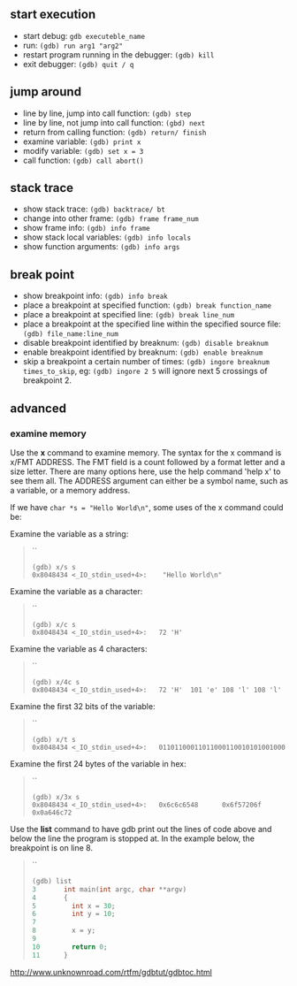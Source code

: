 ## start execution

* start debug: `gdb executeble_name`
* run: `(gdb) run arg1 "arg2"`
* restart program running in the debugger: `(gdb) kill`
* exit debugger: `(gdb) quit / q`

## jump around

* line by line, jump into call function: `(gdb) step`
* line by line, not jump into call function: `(gbd) next`
* return from calling function: `(gdb) return/ finish`
* examine variable: `(gdb) print x`
* modify variable: `(gdb) set x = 3`
* call function: `(gdb) call abort()`

## stack trace

* show stack trace: `(gdb) backtrace/ bt`
* change into other frame: `(gdb) frame frame_num`
* show frame info: `(gdb) info frame`
* show stack local variables: `(gdb) info locals`
* show function arguments: `(gdb) info args`

## break point

* show breakpoint info: `(gdb) info break`
* place a breakpoint at specified function: `(gdb) break function_name`
* place a breakpoint at specified line: `(gdb) break line_num`
* place a breakpoint at the specified line within the specified source file: `(gdb) file_name:line_num`
* disable breakpoint identified by breaknum: `(gdb) disable breaknum`
* enable breakpoint identified by breaknum: `(gdb) enable breaknum`
* skip a breakpoint a certain number of times: `(gdb) ingore breaknum times_to_skip`, eg: `(gdb) ingore 2 5` will ignore next 5 crossings of breakpoint 2.

## advanced

### examine memory

Use the **x** command to examine memory. The syntax for the x command is x/FMT ADDRESS. The FMT field is a count followed by a format letter and a size letter. There are many options here, use the help command 'help x' to see them all. The ADDRESS argument can either be a symbol name, such as a variable, or a memory address.

If we have `char *s = "Hello World\n"`, some uses of the x command could be:

Examine the variable as a string:

> ``
>
> ```
> (gdb) x/s s
> 0x8048434 <_IO_stdin_used+4>:    "Hello World\n"
> ```

Examine the variable as a character:

> ``
>
> ```
> (gdb) x/c s
> 0x8048434 <_IO_stdin_used+4>:   72 'H'
> ```

Examine the variable as 4 characters:

> ``
>
> ```
> (gdb) x/4c s
> 0x8048434 <_IO_stdin_used+4>:   72 'H'  101 'e' 108 'l' 108 'l'
> ```

Examine the first 32 bits of the variable:

> ``
>
> ```
> (gdb) x/t s
> 0x8048434 <_IO_stdin_used+4>:   01101100011011000110010101001000
> ```

Examine the first 24 bytes of the variable in hex:

> ``
>
> ```
> (gdb) x/3x s
> 0x8048434 <_IO_stdin_used+4>:   0x6c6c6548      0x6f57206f      0x0a646c72
> ```





Use the **list** command to have gdb print out the lines of code above and below the line the program is stopped at. In the example below, the breakpoint is on line 8.

> ``
>
> ```c
> (gdb) list
> 3       int main(int argc, char **argv)
> 4       {
> 5         int x = 30;
> 6         int y = 10;
> 7       
> 8         x = y;
> 9       
> 10        return 0;
> 11      }
> ```







http://www.unknownroad.com/rtfm/gdbtut/gdbtoc.html